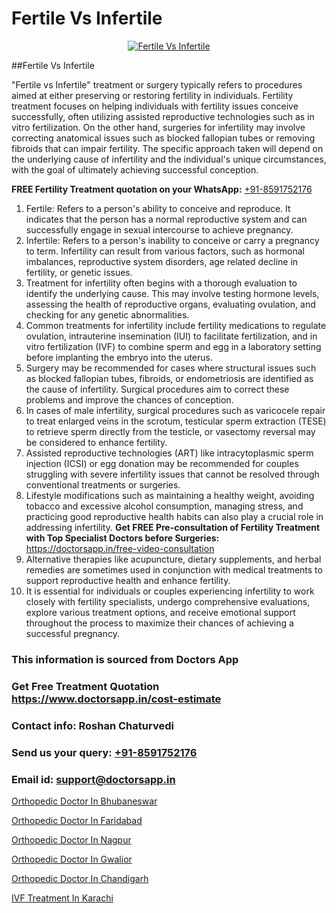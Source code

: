 # Fertile Vs Infertile

<p align="center">
  <a href="https://doctorsapp.in/treatment/ivf-treatment">
    <img src="https://doctorsapp.co.in/uploads/treatment_image/ICSI.jpg" alt="Fertile Vs Infertile">
  </a>
</p>
##Fertile Vs Infertile

"Fertile vs Infertile" treatment or surgery typically refers to procedures aimed at either preserving or restoring fertility in individuals. Fertility treatment focuses on helping individuals with fertility issues conceive successfully, often utilizing assisted reproductive technologies such as in vitro fertilization. On the other hand, surgeries for infertility may involve correcting anatomical issues such as blocked fallopian tubes or removing fibroids that can impair fertility. The specific approach taken will depend on the underlying cause of infertility and the individual's unique circumstances, with the goal of ultimately achieving successful conception.

**FREE Fertility Treatment quotation on your WhatsApp:**  [+91-8591752176](https://api.whatsapp.com/send?phone=8591752176)

1) Fertile: Refers to a person's ability to conceive and reproduce. It indicates that the person has a normal reproductive system and can successfully engage in sexual intercourse to achieve pregnancy.
2) Infertile: Refers to a person's inability to conceive or carry a pregnancy to term. Infertility can result from various factors, such as hormonal imbalances, reproductive system disorders, age related decline in fertility, or genetic issues.
3) Treatment for infertility often begins with a thorough evaluation to identify the underlying cause. This may involve testing hormone levels, assessing the health of reproductive organs, evaluating ovulation, and checking for any genetic abnormalities.
4) Common treatments for infertility include fertility medications to regulate ovulation, intrauterine insemination (IUI) to facilitate fertilization, and in vitro fertilization (IVF) to combine sperm and egg in a laboratory setting before implanting the embryo into the uterus.
5) Surgery may be recommended for cases where structural issues such as blocked fallopian tubes, fibroids, or endometriosis are identified as the cause of infertility. Surgical procedures aim to correct these problems and improve the chances of conception.
6) In cases of male infertility, surgical procedures such as varicocele repair to treat enlarged veins in the scrotum, testicular sperm extraction (TESE) to retrieve sperm directly from the testicle, or vasectomy reversal may be considered to enhance fertility.
7) Assisted reproductive technologies (ART) like intracytoplasmic sperm injection (ICSI) or egg donation may be recommended for couples struggling with severe infertility issues that cannot be resolved through conventional treatments or surgeries.
8) Lifestyle modifications such as maintaining a healthy weight, avoiding tobacco and excessive alcohol consumption, managing stress, and practicing good reproductive health habits can also play a crucial role in addressing infertility.
**Get FREE Pre-consultation of Fertility Treatment with Top Specialist Doctors before Surgeries:** https://doctorsapp.in/free-video-consultation
9) Alternative therapies like acupuncture, dietary supplements, and herbal remedies are sometimes used in conjunction with medical treatments to support reproductive health and enhance fertility.
10) It is essential for individuals or couples experiencing infertility to work closely with fertility specialists, undergo comprehensive evaluations, explore various treatment options, and receive emotional support throughout the process to maximize their chances of achieving a successful pregnancy.

### This information is sourced from Doctors App 
### Get Free Treatment Quotation https://www.doctorsapp.in/cost-estimate
### Contact info: Roshan Chaturvedi 
### Send us your query: [+91-8591752176](https://api.whatsapp.com/send?phone=8591752176) 
### Email id: support@doctorsapp.in

[Orthopedic Doctor In Bhubaneswar](https://www.linkedin.com/pulse/orthopedic-doctor-bhubaneswar-doctorsapp-dhaka-b0pre?trackingId=kXhje33UNWnFkqsYm4s8LA%3D%3D&lipi=urn%3Ali%3Apage%3Ad_flagship3_company_admin%3Bo%2BosOGJBSO63YocmsfjAZA%3D%3D)

[Orthopedic Doctor In Faridabad](https://www.linkedin.com/pulse/orthopedic-doctor-faridabad-doctorsapp-united-arab-emirates-x53te?trackingId=BTNne1KAnK2DG0fdX2PjKw%3D%3D&lipi=urn%3Ali%3Apage%3Ad_flagship3_company_admin%3BSXrbBuk4SwWZ8nIcZ2zSvw%3D%3D)

[Orthopedic Doctor In Nagpur](https://medium.com/@vimalrana22/orthopedic-doctor-in-nagpur-fb86f7f294aa)

[Orthopedic Doctor In Gwalior](https://medium.com/@vimalrana22/orthopedic-doctor-in-gwalior-db56315fa585)

[Orthopedic Doctor In Chandigarh](https://doctors-apps.github.io/doctorsapp/orthopedic-doctor-in-chandigarh)

[IVF Treatment In Karachi](https://doctors-apps.github.io/doctorsapp/ivf-treatment-in-karachi)

